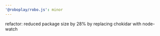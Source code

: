 ```yaml
---
'@roboplay/robo.js': minor
---
```


refactor: reduced package size by 28% by replacing chokidar with node-watch
